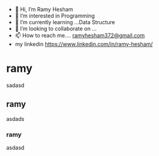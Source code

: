 - 👋 Hi, I’m Ramy Hesham
- 👀 I’m interested in Programming
- 🌱 I’m currently learning ...Data Structure
- 💞️ I’m looking to collaborate on ...
- 📫 How to reach me.... ramyhesham372@gmail.com
- my linkedin https://www.linkedin.com/in/ramy-hesham/

<!---
RamyHesmam372/RamyHesmam372 is a ✨ special ✨ repository because its `README.md` (this file) appears on your GitHub profile.
You can click the Preview link to take a look at your changes.
--->
# ramy
sadasd
## ramy
asdads
### ramy
asdasd
